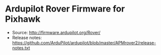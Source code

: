 # Ardupilot Rover Firmware for Pixhawk

* Source: http://firmware.ardupilot.org/Rover/
* Release notes: https://github.com/ArduPilot/ardupilot/blob/master/APMrover2/release-notes.txt